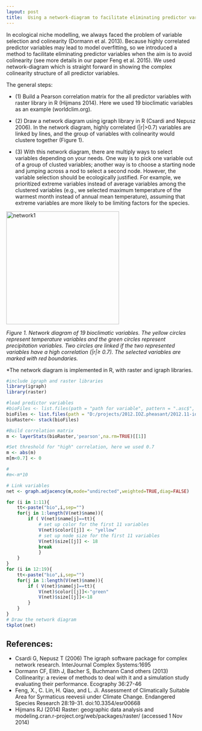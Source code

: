 ```yaml
---
layout: post
title:  Using a network-diagram to facilitate eliminating predictor variables
---
```

In ecological niche modelling, we always faced the problem of variable 
selection and colinearity (Dormann et al. 2013). Because highly correlated predictor variables may lead to model overfitting, so we introduced a method to facilitate eliminating predictor variables when the aim is to avoid colinearity (see more details in our paper Feng et al. 2015). We used network-diagram which is straight forward in showing the complex colinearity structure of all predictor variables.

The general steps:  
* (1) Build a Pearson correlation matrix for the all predictor variables with raster library in R (Hijmans 2014). Here we used 19 bioclimatic variables as an example (worldclim.org).  

* (2) Draw a network diagram using igraph library in R (Csardi and Nepusz 2006). In the network diagram, highly correlated (\|r\|>0.7) variables are linked by lines, and the group of variables with colinearity would clustere together (Figure 1).  

* (3) With this network diagram, there are multiply ways to select variables depending on your needs. One way is to pick one variable out of a group of clusted variables; another way is to choose a starting node and jumping across a nod to select a second node. However, the variable selection should be ecologically justified. For example, we prioritized extreme variables instead of average variables among the clustered variables (e.g., we selected maximum temperature of the warmest month instead of annual mean temperature), assuming that extreme variables are more likely to be limiting factors for the species.


<img src="{{ site.url }}/figure/old_post/fig.1.jpg" alt="network1" style="width: 300px;" align="middle"/>  

*Figure 1. Network diagram of 19 bioclimatic variables. The yellow circles represent temperature variables and the green circles represent precipitation variables. Two circles are linked if the two represented variables have a high correlation (\|r\|≥ 0.7). The selected variables are marked with red boundaries.*  

*The network diagram is implemented in R, with raster and igraph libraries.  

```r
#include igraph and raster libraries
library(igraph)
library(raster)

#load predictor variables
#bioFiles <- list.files(path = "path for variable", pattern = ".asc$", recursive = FALSE, full.names=TRUE)
bioFiles <- list.files(path = "D:/projects/2012.IOZ.pheasant/2012.11-ioz-modify/9.rejected/layer4/prjArea_china_10m_asc/", pattern = ".asc$", recursive = FALSE, full.names=TRUE)
bioRaster<- stack(bioFiles)

#Build correlation matrix
m <- layerStats(bioRaster,'pearson',na.rm=TRUE)[[1]]

#Set threshold for "high" correlation, here we used 0.7
m <- abs(m)
m[m<0.7] <- 0

#
#m<-m*10

# Link variables
net <- graph.adjacency(m,mode="undirected",weighted=TRUE,diag=FALSE)

for (i in 1:11){
    tt<-paste("bio",i,sep="")
	for(j in 1:length(V(net)$name)){
		if ( V(net)$name[j]==tt){
			# set up color for the first 11 variables
			V(net)$color[[j]] <- "yellow"
			# set up node size for the first 11 variables
			V(net)$size[[j]] <- 18
			break
			}
	}
}
for (i in 12:19){
    tt<-paste("bio",i,sep="")
	for(j in 1:length(V(net)$name)){
		if ( V(net)$name[j]==tt){
			V(net)$color[[j]]<-"green"
			V(net)$size[[j]]<-18
		}
	}
}
# Draw the network diagram
tkplot(net)
```


## References:
* Csardi G, Nepusz T (2006) The igraph software package for complex network research. InterJournal Complex Systems:1695
* Dormann CF, Elith J, Bacher S, Buchmann Cand others (2013) Collinearity: a review of methods to deal with it and a simulation study evaluating their performance. Ecography 36:27-46
* Feng, X., C. Lin, H. Qiao, and L. Ji. Assessment of Climatically Suitable Area for Syrmaticus reevesii under Climate Change. Endangered Species Research 28:19-31. doi:10.3354/esr00668
* Hijmans RJ (2014) Raster: geographic data analysis and modeling.cran.r-project.org/web/packages/raster/ (accessed 1 Nov 2014)
